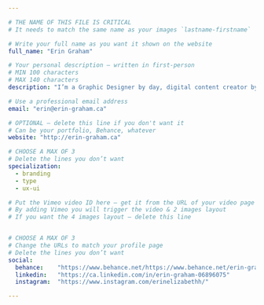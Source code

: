 ```yaml
---

# THE NAME OF THIS FILE IS CRITICAL
# It needs to match the same name as your images `lastname-firstname`

# Write your full name as you want it shown on the website
full_name: "Erin Graham"

# Your personal description — written in first-person
# MIN 100 characters
# MAX 140 characters
description: "I’m a Graphic Designer by day, digital content creator by night, wanderlust, and a firm believer that less is more."

# Use a professional email address
email: "erin@erin-graham.ca"

# OPTIONAL — delete this line if you don't want it
# Can be your portfolio, Behance, whatever
website: "http://erin-graham.ca"

# CHOOSE A MAX OF 3
# Delete the lines you don’t want
specialization:
  - branding
  - type
  - ux-ui

# Put the Vimeo video ID here — get it from the URL of your video page
# By adding Vimeo you will trigger the video & 2 images layout
# If you want the 4 images layout — delete this line


# CHOOSE A MAX OF 3
# Change the URLs to match your profile page
# Delete the lines you don’t want
social:
  behance:    "https://www.behance.net/https://www.behance.net/erin-graham"
  linkedin:   "https://ca.linkedin.com/in/erin-graham-06896075"
  instagram:  "https://www.instagram.com/erinelizabethh/"

---
```

